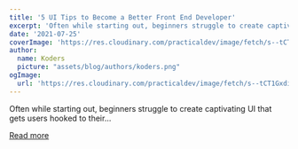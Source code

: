 ```yaml
---
title: '5 UI Tips to Become a Better Front End Developer'
excerpt: 'Often while starting out, beginners struggle to create captivating UI that gets users hooked to their...'
date: '2021-07-25'
coverImage: 'https://res.cloudinary.com/practicaldev/image/fetch/s--tCT1Gxdi--/c_imagga_scale,f_auto,fl_progressive,h_420,q_auto,w_1000/https://dev-to-uploads.s3.amazonaws.com/uploads/articles/wmivzqd0h4cvxt2i0dt6.png'
author:
  name: Koders
  picture: "assets/blog/authors/koders.png"
ogImage:
  url: 'https://res.cloudinary.com/practicaldev/image/fetch/s--tCT1Gxdi--/c_imagga_scale,f_auto,fl_progressive,h_420,q_auto,w_1000/https://dev-to-uploads.s3.amazonaws.com/uploads/articles/wmivzqd0h4cvxt2i0dt6.png'
---
```


Often while starting out, beginners struggle to create captivating UI that gets users hooked to their...

[Read more](https://dev.to/ruppysuppy/5-ui-tips-to-become-a-better-front-end-developer-1ae1)
